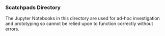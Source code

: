 ### Scatchpads Directory
The Jupyter Notebooks in this directory are used for ad-hoc investigation and prototyping
so cannot be relied upon to function correctly without errors.
